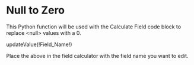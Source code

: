 # Null to Zero
This Python function will be used with the Calculate Field code block to replace &lt;null> values with a 0.

updateValue(!Field_Name!)

Place the above in the field calculator with the field name you want to edit.

